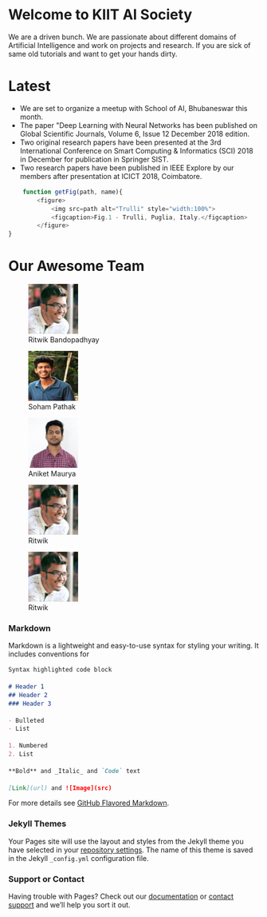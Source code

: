 # Welcome to KIIT AI Society

We are a driven bunch. We are passionate about different domains of Artificial Intelligence and work on projects and research. If you are sick of same old tutorials and want to get your hands dirty.

# Latest
* We are set to organize a meetup with School of AI, Bhubaneswar this month.
* The paper "Deep Learning with Neural Networks has been published on Global Scientific Journals, Volume 6, Issue 12 December 2018 edition.
* Two original research papers have been presented at the 3rd International Conference on Smart Computing & Informatics (SCI) 2018 in December for publication in Springer SIST.
* Two research papers have been published in IEEE Explore by our members after presentation at ICICT 2018, Coimbatore.

```js script
    function getFig(path, name){
        <figure>
            <img src=path alt="Trulli" style="width:100%">
            <figcaption>Fig.1 - Trulli, Puglia, Italy.</figcaption>
        </figure>
}
```
# Our Awesome Team

<p float="left">
  <figure>
    <img src="/assets/images/bando.jpg" width="100" height="100"/>
    <figcaption>Ritwik Bandopadhyay</figcaption>
  </figure>
  <figure>
    <img src="/assets/images/soham.jpg" width="100" height="100"/>
    <figcaption>Soham Pathak</figcaption>
  </figure>
  <figure>
    <img src="/assets/images/aniket.jpg" width="100" height="100"/>
    <figcaption>Aniket Maurya</figcaption>
  </figure>
  <figure>
    <img src="/assets/images/bando.jpg" width="100" height="100"/>
    <figcaption>Ritwik</figcaption>
  </figure>
  <figure>
    <img src="/assets/images/bando.jpg" width="100" height="100"/>
    <figcaption>Ritwik</figcaption>
  </figure>
</p>

### Markdown

Markdown is a lightweight and easy-to-use syntax for styling your writing. It includes conventions for

```markdown
Syntax highlighted code block

# Header 1
## Header 2
### Header 3

- Bulleted
- List

1. Numbered
2. List

**Bold** and _Italic_ and `Code` text

[Link](url) and ![Image](src)
```

For more details see [GitHub Flavored Markdown](https://guides.github.com/features/mastering-markdown/).

### Jekyll Themes

Your Pages site will use the layout and styles from the Jekyll theme you have selected in your [repository settings](https://github.com/kiitai/kiitai.github.io/settings). The name of this theme is saved in the Jekyll `_config.yml` configuration file.

### Support or Contact

Having trouble with Pages? Check out our [documentation](https://docs.github.com/categories/github-pages-basics/) or [contact support](https://github.com/contact) and we’ll help you sort it out.
